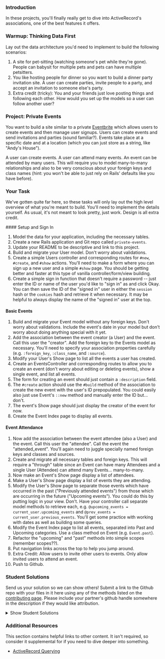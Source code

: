 ### Introduction

In these projects, you'll finally really get to dive into ActiveRecord's associations, one of the best features it offers.

### Warmup: Thinking Data First

Lay out the data architecture you'd need to implement to build the following scenarios:

1. A site for pet-sitting (watching someone's pet while they're gone). People can babysit for multiple pets and pets can have multiple petsitters.
4. You like hosting people for dinner so you want to build a dinner party invitation site.  A user can create parties, invite people to a party, and accept an invitation to someone else's party.
5. Extra credit (tricky): You and your friends just love posting things and following each other.  How would you set up the models so a user can follow another user?

### Project: Private Events

You want to build a site similar to a private [Eventbrite](http://www.eventbrite.com) which allows users to create events and then manage user signups.  Users can create events and send invitations and parties (sound familiar?).  Events take place at a specific date and at a location (which you can just store as a string, like "Andy's House").

A user can create events.  A user can attend many events. An event can be attended by many users. This will require you to model many-to-many relationships and also to be very conscious about your foreign keys and class names (hint: you won't be able to just rely on Rails' defaults like you have before).

### Your Task

We've gotten quite far here, so these tasks will only lay out the high level overview of what you're meant to build.  You'll need to implement the details yourself.  As usual, it's not meant to look pretty, just work.  Design is all extra credit.

<div class="lesson-content__panel" markdown="1">
#### Setup and Sign In

1. Model the data for your application, including the necessary tables.
2. Create a new Rails application and Git repo called `private-events`.
3. Update your README to be descriptive and link to this project.
4. Build and migrate your User model.  Don't worry about validations.
5. Create a simple Users controller and corresponding routes for `#new`, `#create`, and `#show` actions.  You'll need to make a form where you can sign up a new user and a simple `#show` page.  You should be getting better and faster at this type of vanilla controller/form/view building.
6. Create a simple sign in function that doesn't require a password -- just enter the ID or name of the user you'd like to "sign in" as and click Okay.  You can then save the ID of the "signed in" user in either the `session` hash or the `cookies` hash and retrieve it when necessary.  It may be helpful to always display the name of the "signed in" user at the top.

#### Basic Events

1. Build and migrate your Event model without any foreign keys.  Don't worry about validations.  Include the event's date in your model but don't worry about doing anything special with it yet.
2. Add the association between the event creator (a User) and the event.  Call this user the "creator".  Add the foreign key to the Events model as necessary.  You'll need to specify your association properties carefully (e.g. `:foreign_key`, `:class_name`, and `:source`).
3. Modify your User's Show page to list all the events a user has created.
4. Create an EventsController and corresponding routes to allow you to create an event (don't worry about editing or deleting events), show a single event, and list all events.
5. The form for creating an event should just contain a `:description` field.
6. The `#create` action should use the `#build` method of the association to create the new event with the user's ID prepopulated.  You could easily also just use Event's `::new` method and manually enter the ID but... don't.
7. The event's Show page should just display the creator of the event for now.
8. Create the Event Index page to display all events.

#### Event Attendance

1. Now add the association between the event attendee (also a User) and the event.  Call this user the "attendee".  Call the event the "attended_event". You'll again need to juggle specially named foreign keys and classes and sources.
2. Create and migrate all necessary tables and foreign keys.  This will require a "through" table since an Event can have many Attendees and a single User (Attendee) can attend many Events... many-to-many.
3. Now make an Event's Show page display a list of attendees.
4. Make a User's Show page display a list of events they are attending.
5. Modify the User's Show page to separate those events which have occurred in the past ("Previously attended events") from those which are occurring in the future ("Upcoming events").  You could do this by putting logic in your view.  Don't.  Have your controller call separate model methods to retrieve each, e.g. `@upcoming_events = current_user.upcoming_events` and `@prev_events = current_user.previous_events`.  You'll get some practice with working with dates as well as building some queries.
6. Modify the Event Index page to list all events, separated into Past and Upcoming categories.  Use a class method on Event (e.g. `Event.past`).
7. Refactor the "upcoming" and "past" methods into simple scopes (remember scopes??).
8. Put navigation links across the top to help you jump around.
9. Extra Credit: Allow users to invite other users to events.  Only allow invited users to attend an event.
10. Push to Github.

</div>

### Student Solutions
Send us your solution so we can show others! Submit a link to the Github repo with your files in it here using any of the methods listed on the [contributing page](http://github.com/TheOdinProject/curriculum/blob/master/contributing.md).  Please include your partner's github handle somewhere in the description if they would like attribution.

<details markdown="block">
  <summary> Show Student Solutions </summary>

* Add your solution below this line!
* [Jason Thompson's Solution](https://github.com/jasont01/private-events) - [View in Browser](https://secret-coast-99413.herokuapp.com/)
* [Olugbade Olalekan's Solution](https://github.com/gbadesimple/private-events-project) - [View in Browser](https://immense-brushlands-08618.herokuapp.com/)
* [Learnsometing's solution](https://github.com/learnsometing/rails-private_events)
* [Simon Tharby's solution](https://github.com/jinjagit/social_light) - [View in browser](https://social-light-simontharby.herokuapp.com/)
* [prw001's solution](https://github.com/prw001/private_events)
* [Max Garber's solution](https://github.com/bubblebooy/private-events)
* [Austin Fisher's solution](https://thawing-everglades-63943.herokuapp.com/)
* [Javier Machin's solution](https://github.com/Javier-Machin/private-events) - [View in Browser](https://social-boost-app.herokuapp.com/)
* [0zra's solution](https://github.com/0zra/event-planner)
* [Raiko's solution](https://github.com/Cypher0/private-events) - [View in Browser](https://radiant-brook-28646.herokuapp.com/)
* [Jmooree30's solution](https://github.com/jmooree30/private-events.git) - [View in Broswer](https://sleepy-wildwood-90425.herokuapp.com/)
* [theghall's solution](https://github.com/theghall/odin-private-events.git)
* [Clayton Sweeten's solution](https://github.com/cjsweeten101/private-events)
* [Jonathan Yiv's solution](https://github.com/JonathanYiv/private-events) - [View in Browser](https://shielded-waters-45439.herokuapp.com)
* [nmac's solution](https://github.com/nmacawile/Events)
* [ToTenMilan's solution](https://github.com/ToTenMilan/the_odin_project/tree/master/rails/associations/private-events) - [View in browser](http://iventbrite.herokuapp.com/)
* [mindovermiles262's solution](https://github.com/mindovermiles262/odin-events)
* [holdercp's solution](https://github.com/holdercp/private-events) - [View in browser](https://aqueous-shore-53729.herokuapp.com/)
* [jfonz412's solution](https://github.com/jfonz412/private-events)
* [yilmazgunalp's solution](github.com/yilmazgunalp/private-events) - [Live version](https://my-private-events.herokuapp.com/)
* [CloudTemplar_'s solution](https://github.com/cloudtemplar/private-events) - [Live version](https://shielded-falls-83468.herokuapp.com/)
* [LPSV's solution](https://github.com/leosoaivan/TOP_ror_private_events)
* [Jib's solution](https://github.com/NuclearMachine/odin_rails/tree/master/private_events) - [Live version](https://sheltered-crag-16269.herokuapp.com/)
* [Austin's solution](https://github.com/CouchofTomato/private_events)
* [Jamie's solution](https://github.com/Jberczel/private_events) - [View in browser](http://privent.herokuapp.com/)
* [Donald's solution](https://github.com/donaldali/odin-rails/tree/master/private-events)
* [TomTom's solution](https://github.com/tim5046/projectOdin/tree/master/Rails/private-events/private-events)
* [Erithair's solution](https://github.com/N19270/private-events) - [View in browser](http://private-events.herokuapp.com/)
* [Marina Sergeyeva's solution](https://github.com/imousterian/OdinProject/tree/master/Project3_EventBrite/private-events)
* [Kate McFaul's solution](https://github.com/craftykate/odin-project/tree/master/Chapter_04-Advanced_Rails/private_events)
* [Tommy Noe's solution](https://github.com/thomasjnoe/private-events)
* [Vidul's solution](https://github.com/viparthasarathy/private-events)
* [Aleksandar's solution](https://github.com/rodic/private-events)
* [Vidul's solution](https://github.com/viparthasarathy/private-events) - [View in browser](https://fierce-headland-7201.herokuapp.com/)
* [Jason Matthews' solution](https://github.com/fo0man/private-events)
* [Dominik Stodolny's solution](https://github.com/dstodolny/private-events)
* [Kevin Mulhern's solution](https://github.com/KevinMulhern/private_events) - [View in browser](https://privateevents.herokuapp.com/)
* [AtActionPark's solution](https://github.com/AtActionPark/odin_private_event) - [View in browser](https://afternoon-citadel-2578.herokuapp.com/)
* [Andrej Dragojevic's solution](https://github.com/antrix1/PrivateEvents) - [View in browser](https://calm-refuge-3455.herokuapp.com/)
* [dchen71's solution](https://github.com/dchen71/private-events) - [View in browser](http://ronchon-moliere-6251.herokuapp.com/)
* [Matias Pan's solution](https://github.com/kriox26/private-events) - [View in browser](https://polar-refuge-9964.herokuapp.com/)
* [Tomislav Mikulin's solution](https://github.com/MrKindle85/private-events)
* [Florian Mainguy's solution](https://github.com/florianmainguy/theodinproject/tree/master/rails/private-events)
* [Radi Totev's solution](https://github.com/raditotev/private-events)
* [cdouglass's solution](https://github.com/cdouglass/odin-project-exercises/tree/master/rails/private-events)
* [Luke Walker's solution](https://github.com/ubershibs/rails_course/tree/master/private-events)
* [Scott Bobbitt's solution](https://github.com/sco-bo/private-events)
* [srashidi's solution](https://github.com/srashidi/Active_Record_Associations/tree/master/private-events)
* [Max Gallant's solution](https://github.com/mcgalcode/private-events) - [View in browser](https://secret-gorge-95812.herokuapp.com/)
* [Hassan Mahmoud's solution](https://github.com/HassanTC/private-events)
* [Miguel Herrera's solution](https://github.com/migueloherrera/private-events)
* [James Brooks's solution](https://github.com/jhbrooks/private-events) - [View in browser](https://polar-caverns-15299.herokuapp.com/)
* [Matt Velez's solution](https://github.com/Timecrash/rails-projects/tree/master/private-events)
* [Sander Schepens's solution](https://github.com/schepens83/theodinproject.com/tree/master/rails/project9--private-events/private-events)
* [Mateo Mejia's solution](https://github.com/mateomgj/private-events) - [View in browser](https://fierce-brushlands-63385.herokuapp.com/)
* [Fabricio Carrara's solution](https://github.com/fcarrara/private-events) - [View in browser](https://private-events-rails.herokuapp.com)
* [Akshay Bharwani's solution](https://github.com/akshaybharwani/private-events)
* [Martin Safer's solution](https://github.com/mtsafer/private-events) - [View in browser](https://aqueous-woodland-15720.herokuapp.com/)
* [Shala Qweghen's solution](https://github.com/ShalaQweghen/private_events) - [View in browser](http://cryptic-mesa-97521.herokuapp.com/)
* [John's solution](https://github.com/johnTheDudeMan/private_events)
* [Oscar Y.'s solution](https://github.com/mysteryihs/private-events)
* [Till S.'s solution](https://github.com/gitseti/private-events) - [View in browser](https://protected-citadel-60271.herokuapp.com/)
* [Frank V's solution](https://github.com/fv42wid/events)
* [Amrr Bakry's solution](https://github.com/Amrrbakry/rails_the_odin_project/tree/master/private_events) - [View in browser](https://fathomless-shore-10615.herokuapp.com/)
* [David Chapman's solution](https://github.com/davidchappy/odin_training_projects/tree/master/private-events)
* [Dylan's non RESTful solution](https://github.com/resputin/the_odin_project/tree/master/Rails/private-events)
* [DV's solution](https://github.com/dvislearning/private-events) - [View in browser](https://sleepy-everglades-63021.herokuapp.com/)
* [Sophia Wu's solution](https://github.com/SophiaLWu/private-events) - [View in browser](https://quiet-forest-50554.herokuapp.com/)
* [Eric Gonzalez solution](https://github.com/Twinpair/Eventor) - [View in browser](https://rails-eventor.herokuapp.com/)
* [Tom Westerhout's solution](https://github.com/TomWesterhout/private_events) - [View in browser](https://private-events-170388.herokuapp.com/)
* [at0micred's solution](https://github.com/amyjording/private-events)
* [Francisco Carlos's solution](https://github.com/fcarlosdev/the_odin_project/tree/master/private-events)
* [Punnadittr's solution](https://github.com/punnadittr/private-events) - [View in browser](https://boiling-plains-19274.herokuapp.com/)
* [Uy Bình's solution](https://github.com/uybinh/private_events_odin) - [View in browser](https://private-event-odin.herokuapp.com)
* [Agon's solution](https://github.com/AgonIdrizi/private-events) - [View in browser](https://myprivateevents.herokuapp.com/)
* [Malaika's Solution](https://github.com/malaikaMI/Event) - [View in browser](https://radiant-brook-99300.herokuapp.com/)
* [Jamesredux's Solution](https://github.com/Jamesredux/private-events) - [View in browser](https://infinite-basin-31084.herokuapp.com/)
* [bchalman's solution](https://github.com/bchalman/private-events)
* [Alex's solution](https://github.com/alexcorremans/private-events)
* [Brendaneus' Solution](https://github.com/Brendaneus/the_odin_project/tree/master/ruby_on_rails/private-events) - [View in browser](https://odin-private-events-0.herokuapp.com/events)
* [CodingCop's Solution](https://github.com/cleve703/private-events)
* [leetie's Solution](https://github.com/leetie/private-events) - [View in Browser](https://damp-ocean-10801.herokuapp.com/)
* [Run After's Solution](https://github.com/run-after/private-events)
* [Cristobal Becerra's Solution](https://github.com/powei94/private-events) - [View in Browser](https://sheltered-mountain-61366.herokuapp.com/)
* [Duarte's Barebones Solution](https://github.com/Duartemartins/events-app)
* [Jose Salvador's Solution](https://github.com/Jsalvadorpp/private-members)
* [Joshua Aldridge's Solution](https://github.com/JFAldridge/private-events) - [View in Browser](https://fathomless-scrubland-74558.herokuapp.com/)
* [Ovsjah Schweinefresser's Solution](https://github.com/Ovsjah/private_events) - [View in Browser](https://ovsjah-private-events.herokuapp.com/)
* [Dennis Cope's Solution](https://github.com/coped/private-events) - [View in Browser](https://private-events-top-coped.herokuapp.com/)
* [Ian's Solution](https://github.com/IanMKesler/private_events)
* [Braxton Lemmon's Solution](https://github.com/braxtonlemmon/private-events) - [View in Browser](https://safe-retreat-68130.herokuapp.com/)
* [Kevin Vuong's Solution](https://github.com/fffear/private-events)
* [Learnsometing's Solution](https://github.com/learnsometing/rails-private_events)
* [Simon Tharby's Solution](https://github.com/jinjagit/social_light) - [View in Browser](https://social-light-simontharby.herokuapp.com/)
* [prw001's Solution](https://github.com/prw001/private_events)
* [Max Garber's Solution](https://github.com/bubblebooy/private-events)
* [Austin Fisher's Solution](https://thawing-everglades-63943.herokuapp.com/)
* [Javier Machin's Solution](https://github.com/Javier-Machin/private-events) - [View in Browser](https://social-boost-app.herokuapp.com/)
* [0zra's Solution](https://github.com/0zra/event-planner)
* [Jmooree30's Solution](https://github.com/jmooree30/private-events.git) - [View in Broswer](https://sleepy-wildwood-90425.herokuapp.com/)
* [theghall's Solution](https://github.com/theghall/odin-private-events.git)
* [Clayton Sweeten's Solution](https://github.com/cjsweeten101/private-events)
* [Jonathan Yiv's Solution](https://github.com/JonathanYiv/private-events) - [View in Browser](https://shielded-waters-45439.herokuapp.com)
* [nmac's Solution](https://github.com/nmacawile/Events)
* [ToTenMilan's Solution](https://github.com/ToTenMilan/the_odin_project/tree/master/rails/associations/private-events) - [View in Browser](http://iventbrite.herokuapp.com/)
* [mindovermiles262's Solution](https://github.com/mindovermiles262/odin-events)
* [holdercp's Solution](https://github.com/holdercp/private-events) - [View in Browser](https://aqueous-shore-53729.herokuapp.com/)
* [jfonz412's Solution](https://github.com/jfonz412/private-events)
* [yilmazgunalp's Solution](github.com/yilmazgunalp/private-events) - [Live version](https://my-private-events.herokuapp.com/)
* [CloudTemplar_'s Solution](https://github.com/cloudtemplar/private-events) - [Live version](https://shielded-falls-83468.herokuapp.com/)
* [LPSV's Solution](https://github.com/leosoaivan/TOP_ror_private_events)
* [Jib's Solution](https://github.com/NuclearMachine/odin_rails/tree/master/private_events) - [Live version](https://sheltered-crag-16269.herokuapp.com/)
* [Austin's Solution](https://github.com/CouchofTomato/private_events)
* [Jamie's Solution](https://github.com/Jberczel/private_events) - [View in Browser](http://privent.herokuapp.com/)
* [Donald's Solution](https://github.com/donaldali/odin-rails/tree/master/private-events)
* [TomTom's Solution](https://github.com/tim5046/projectOdin/tree/master/Rails/private-events/private-events)
* [Erithair's Solution](https://github.com/N19270/private-events) - [View in Browser](http://private-events.herokuapp.com/)
* [Marina Sergeyeva's Solution](https://github.com/imousterian/OdinProject/tree/master/Project3_EventBrite/private-events)
* [Kate McFaul's Solution](https://github.com/craftykate/odin-project/tree/master/Chapter_04-Advanced_Rails/private_events)
* [Tommy Noe's Solution](https://github.com/thomasjnoe/private-events)
* [Vidul's Solution](https://github.com/viparthasarathy/private-events)
* [Aleksandar's Solution](https://github.com/rodic/private-events)
* [Vidul's Solution](https://github.com/viparthasarathy/private-events) - [View in Browser](https://fierce-headland-7201.herokuapp.com/)
* [Jason Matthews' Solution](https://github.com/fo0man/private-events)
* [Dominik Stodolny's Solution](https://github.com/dstodolny/private-events)
* [Kevin Mulhern's Solution](https://github.com/KevinMulhern/private_events) - [View in Browser](https://privateevents.herokuapp.com/)
* [AtActionPark's Solution](https://github.com/AtActionPark/odin_private_event) - [View in Browser](https://afternoon-citadel-2578.herokuapp.com/)
* [Andrej Dragojevic's Solution](https://github.com/antrix1/PrivateEvents) - [View in Browser](https://calm-refuge-3455.herokuapp.com/)
* [dchen71's Solution](https://github.com/dchen71/private-events) - [View in Browser](http://ronchon-moliere-6251.herokuapp.com/)
* [Matias Pan's Solution](https://github.com/kriox26/private-events) - [View in Browser](https://polar-refuge-9964.herokuapp.com/)
* [Tomislav Mikulin's Solution](https://github.com/MrKindle85/private-events)
* [Florian Mainguy's Solution](https://github.com/florianmainguy/theodinproject/tree/master/rails/private-events)
* [Radi Totev's Solution](https://github.com/raditotev/private-events)
* [cdouglass's Solution](https://github.com/cdouglass/odin-project-exercises/tree/master/rails/private-events)
* [Luke Walker's Solution](https://github.com/ubershibs/rails_course/tree/master/private-events)
* [Scott Bobbitt's Solution](https://github.com/sco-bo/private-events)
* [srashidi's Solution](https://github.com/srashidi/Active_Record_Associations/tree/master/private-events)
* [Max Gallant's Solution](https://github.com/mcgalcode/private-events) - [View in Browser](https://secret-gorge-95812.herokuapp.com/)
* [Hassan Mahmoud's Solution](https://github.com/HassanTC/private-events)
* [Miguel Herrera's Solution](https://github.com/migueloherrera/private-events)
* [James Brooks's Solution](https://github.com/jhbrooks/private-events) - [View in Browser](https://polar-caverns-15299.herokuapp.com/)
* [Matt Velez's Solution](https://github.com/Timecrash/rails-projects/tree/master/private-events)
* [Sander Schepens's Solution](https://github.com/schepens83/theodinproject.com/tree/master/rails/project9--private-events/private-events)
* [Mateo Mejia's Solution](https://github.com/mateomgj/private-events) - [View in Browser](https://fierce-brushlands-63385.herokuapp.com/)
* [Fabricio Carrara's Solution](https://github.com/fcarrara/private-events) - [View in Browser](https://private-events-rails.herokuapp.com)
* [Akshay Bharwani's Solution](https://github.com/akshaybharwani/private-events)
* [Martin Safer's Solution](https://github.com/mtsafer/private-events) - [View in Browser](https://aqueous-woodland-15720.herokuapp.com/)
* [Shala Qweghen's Solution](https://github.com/ShalaQweghen/private_events) - [View in Browser](http://cryptic-mesa-97521.herokuapp.com/)
* [John's Solution](https://github.com/johnTheDudeMan/private_events)
* [Oscar Y.'s Solution](https://github.com/mysteryihs/private-events)
* [Till S.'s Solution](https://github.com/gitseti/private-events) - [View in Browser](https://protected-citadel-60271.herokuapp.com/)
* [Frank V's Solution](https://github.com/fv42wid/events)
* [Amrr Bakry's Solution](https://github.com/Amrrbakry/rails_the_odin_project/tree/master/private_events) - [View in Browser](https://fathomless-shore-10615.herokuapp.com/)
* [David Chapman's Solution](https://github.com/davidchappy/odin_training_projects/tree/master/private-events)
* [Dylan's non RESTful Solution](https://github.com/resputin/the_odin_project/tree/master/Rails/private-events)
* [DV's Solution](https://github.com/dvislearning/private-events) - [View in Browser](https://sleepy-everglades-63021.herokuapp.com/)
* [Sophia Wu's Solution](https://github.com/SophiaLWu/private-events) - [View in Browser](https://quiet-forest-50554.herokuapp.com/)
* [Eric Gonzalez Solution](https://github.com/Twinpair/Eventor) - [View in Browser](https://rails-eventor.herokuapp.com/)
* [Tom Westerhout's Solution](https://github.com/TomWesterhout/private_events) - [View in Browser](https://private-events-170388.herokuapp.com/)
* [at0micred's Solution](https://github.com/amyjording/private-events)
* [Francisco Carlos's Solution](https://github.com/fcarlosdev/the_odin_project/tree/master/private-events)
* [Punnadittr's Solution](https://github.com/punnadittr/private-events) - [View in Browser](https://boiling-plains-19274.herokuapp.com/)
* [Uy Bình's Solution](https://github.com/uybinh/private_events_odin) - [View in Browser](https://private-event-odin.herokuapp.com)
* [Agon's Solution](https://github.com/AgonIdrizi/private-events) - [View in Browser](https://myprivateevents.herokuapp.com/)
* [Malaika's Solution](https://github.com/malaikaMI/Event) - [View in Browser](https://radiant-brook-99300.herokuapp.com/)
* [Jamesredux's Solution](https://github.com/Jamesredux/private-events) - [View in Browser](https://infinite-basin-31084.herokuapp.com/)
* [bchalman's Solution](https://github.com/bchalman/private-events)
* [Alex's Solution](https://github.com/alexcorremans/private-events)
* [Brendaneus' Solution](https://theodinprojects.live/courses/ruby-on-rails/projects/private-events)
* [vanny96's Solution](https://github.com/vanny96/private-events) - [View in Browser](https://rocky-eyrie-58239.herokuapp.com/)
* [JamCry's Solution](https://github.com/jamcry/private-events) - [View in Browser](https://gentle-journey-93500.herokuapp.com/)
* [Tolulope Olusakin's Solution](https://github.com/Oluwadamilareolusakin/eventor) - [View in Browser](http://eventor-io.herokuapp.com/)
* [Rey van den Berg's Solution](https://github.com/Rey810/private-events)
* [Sanyogita's Solution](https://github.com/SanyogitaPandit/ruby_on_rails/tree/master/private-events)
* [Timework's Solution](https://github.com/Timework/private-events)
</details>

### Additional Resources
This section contains helpful links to other content. It isn't required, so consider it supplemental for if you need to dive deeper into something.

* [ActiveRecord Querying](http://guides.rubyonrails.org/active_record_querying.html)
